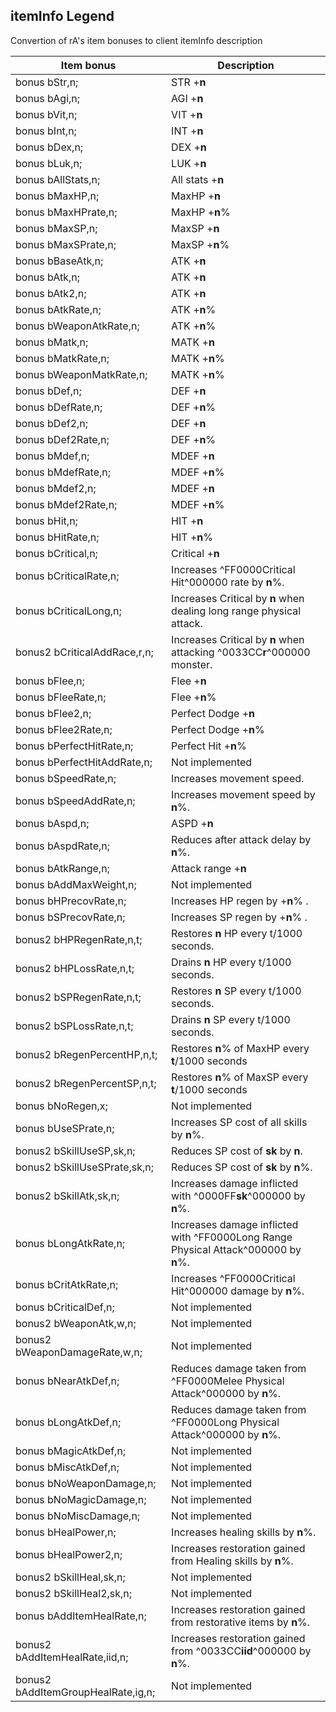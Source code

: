 ## itemInfo Legend
Convertion of rA's item bonuses to client itemInfo description

| Item bonus | Description |
| --- | --- |
| bonus bStr,n; | STR +**n** |
| bonus bAgi,n; | AGI +**n** |
| bonus bVit,n; | VIT +**n** |
| bonus bInt,n; | INT +**n** |
| bonus bDex,n; | DEX +**n** |
| bonus bLuk,n; | LUK +**n** |
| bonus bAllStats,n; | All stats +**n** |
| bonus bMaxHP,n; | MaxHP +**n** |
| bonus bMaxHPrate,n; | MaxHP +**n**% |
| bonus bMaxSP,n; | MaxSP +**n** |
| bonus bMaxSPrate,n; | MaxSP +**n**% |
| bonus bBaseAtk,n; | ATK +**n** |
| bonus bAtk,n; | ATK +**n** |
| bonus bAtk2,n; | ATK +**n** |
| bonus bAtkRate,n; | ATK +**n**% |
| bonus bWeaponAtkRate,n; | ATK +**n**% |
| bonus bMatk,n; | MATK +**n** |
| bonus bMatkRate,n; | MATK +**n**% |
| bonus bWeaponMatkRate,n; | MATK +**n**% |
| bonus bDef,n; | DEF +**n** |
| bonus bDefRate,n; | DEF +**n**% |
| bonus bDef2,n; | DEF +**n** |
| bonus bDef2Rate,n; | DEF +**n**% |
| bonus bMdef,n; | MDEF +**n** |
| bonus bMdefRate,n; | MDEF +**n**% |
| bonus bMdef2,n; | MDEF +**n** |
| bonus bMdef2Rate,n; | MDEF +**n**% |
| bonus bHit,n; | HIT +**n** |
| bonus bHitRate,n; | HIT +**n**% |
| bonus bCritical,n; | Critical +**n** |
| bonus bCriticalRate,n; | Increases ^FF0000Critical Hit^000000 rate by **n**%. |
| bonus bCriticalLong,n; | Increases Critical by **n** when dealing long range physical attack. |
| bonus2 bCriticalAddRace,r,n; | Increases Critical by **n** when attacking ^0033CC**r**^000000 monster. |
| bonus bFlee,n; | Flee +**n** |
| bonus bFleeRate,n; | Flee +**n**% |
| bonus bFlee2,n; | Perfect Dodge +**n** |
| bonus bFlee2Rate,n; | Perfect Dodge +**n**% |
| bonus bPerfectHitRate,n; | Perfect Hit +**n**% |
| bonus bPerfectHitAddRate,n; | Not implemented |
| bonus bSpeedRate,n; | Increases movement speed. |
| bonus bSpeedAddRate,n; | Increases movement speed by **n**%. |
| bonus bAspd,n; | ASPD +**n** |
| bonus bAspdRate,n; | Reduces after attack delay by **n**%. |
| bonus bAtkRange,n; | Attack range +**n** |
| bonus bAddMaxWeight,n; | Not implemented |
| bonus bHPrecovRate,n; | Increases HP regen by +**n**% . |
| bonus bSPrecovRate,n; | Increases SP regen by +**n**% . |
| bonus2 bHPRegenRate,n,t; | Restores **n** HP every t/1000 seconds. |
| bonus2 bHPLossRate,n,t; | Drains **n** HP every t/1000 seconds. |
| bonus2 bSPRegenRate,n,t; | Restores **n** SP every t/1000 seconds. |
| bonus2 bSPLossRate,n,t; | Drains **n** SP every t/1000 seconds. |
| bonus2 bRegenPercentHP,n,t; | Restores **n**% of MaxHP every **t**/1000 seconds |
| bonus2 bRegenPercentSP,n,t; | Restores **n**% of MaxSP every **t**/1000 seconds |
| bonus bNoRegen,x; | Not implemented |
| bonus bUseSPrate,n; | Increases SP cost of all skills by **n**%. |
| bonus2 bSkillUseSP,sk,n; | Reduces SP cost of **sk** by **n**. |
| bonus2 bSkillUseSPrate,sk,n; | Reduces SP cost of **sk** by **n**%. |
| bonus2 bSkillAtk,sk,n; | Increases damage inflicted with ^0000FF**sk**^000000 by **n**%. |
| bonus bLongAtkRate,n; | Increases damage inflicted with ^FF0000Long Range Physical Attack^000000 by **n**%. |
| bonus bCritAtkRate,n; | Increases ^FF0000Critical Hit^000000 damage by **n**%. |
| bonus bCriticalDef,n; | Not implemented |
| bonus2 bWeaponAtk,w,n; | Not implemented |
| bonus2 bWeaponDamageRate,w,n; | Not implemented |
| bonus bNearAtkDef,n; | Reduces damage taken from ^FF0000Melee Physical Attack^000000 by **n**%. |
| bonus bLongAtkDef,n; | Reduces damage taken from ^FF0000Long Physical Attack^000000 by **n**%. |
| bonus bMagicAtkDef,n; | Not implemented |
| bonus bMiscAtkDef,n; | Not implemented |
| bonus bNoWeaponDamage,n; | Not implemented |
| bonus bNoMagicDamage,n; | Not implemented |
| bonus bNoMiscDamage,n; | Not implemented |
| bonus bHealPower,n; | Increases healing skills by **n**%. |
| bonus bHealPower2,n; | Increases restoration gained from Healing skills by **n**%. |
| bonus2 bSkillHeal,sk,n; | Not implemented |
| bonus2 bSkillHeal2,sk,n; | Not implemented |
| bonus bAddItemHealRate,n; | Increases restoration gained from restorative items by **n**%. |
| bonus2 bAddItemHealRate,iid,n; | Increases restoration gained from ^0033CC**iid**^000000 by **n**%. |
| bonus2 bAddItemGroupHealRate,ig,n; | Not implemented |
